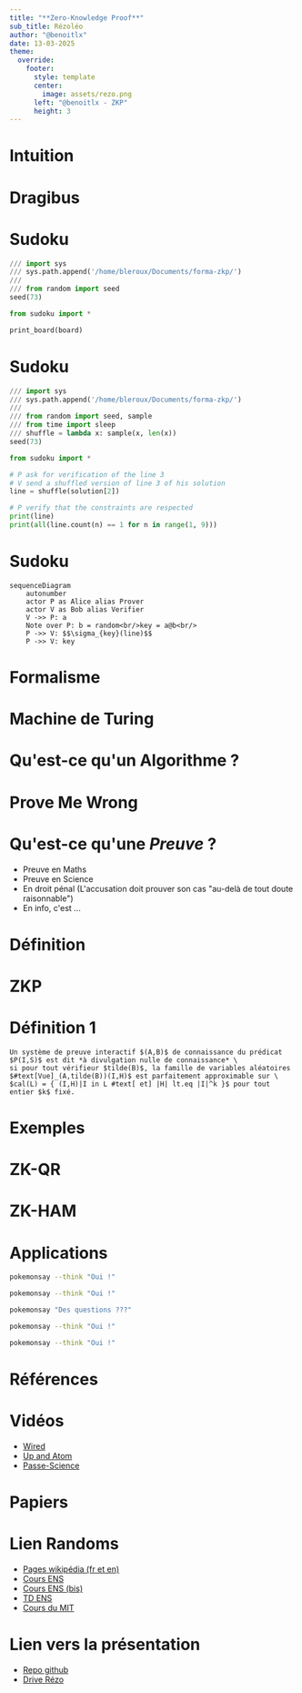 ```yaml
---
title: "**Zero-Knowledge Proof**"
sub_title: Rézoléo 
author: "@benoitlx"
date: 13-03-2025 
theme:
  override:
    footer:
      style: template
      center:
        image: assets/rezo.png
      left: "@benoitlx - ZKP"
      height: 3 
---
```


<!-- jump_to_middle -->

Intuition
===

<!-- end_slide-->

Dragibus
===

<!-- end_slide -->

Sudoku
===

```python +exec +line_numbers
/// import sys
/// sys.path.append('/home/bleroux/Documents/forma-zkp/')
/// 
/// from random import seed
seed(73)

from sudoku import *

print_board(board)
```

<!-- end_slide-->

Sudoku
===

```python {5-7|9-11} +exec +line_numbers
/// import sys
/// sys.path.append('/home/bleroux/Documents/forma-zkp/')
/// 
/// from random import seed, sample 
/// from time import sleep
/// shuffle = lambda x: sample(x, len(x))
seed(73)

from sudoku import *

# P ask for verification of the line 3
# V send a shuffled version of line 3 of his solution
line = shuffle(solution[2])

# P verify that the constraints are respected
print(line)
print(all(line.count(n) == 1 for n in range(1, 9)))
```
<!-- 
speaker_note: |
    Pb1: peut-etre que V peut remonter à des infos si il sait comment shuffle est implémenté
    Pb2: un ordi ne peut pas suivre du regard les données que P lui envoit, il ne peut pas s'assurer de la provenance des données que P envoit
-->

<!-- end_slide-->

Sudoku
===

```mermaid +render
sequenceDiagram
    autonumber
    actor P as Alice alias Prover 
    actor V as Bob alias Verifier
    V ->> P: a 
    Note over P: b = random<br/>key = a@b<br/>
    P ->> V: $$\sigma_{key}(line)$$
    P ->> V: key
```

<!-- end_slide -->

<!-- jump_to_middle -->

Formalisme
===

<!-- end_slide -->

Machine de Turing
===

# Qu'est-ce qu'un Algorithme ?

<!-- end_slide -->

Prove Me Wrong
===

# Qu'est-ce qu'une *Preuve* ?

<!-- pause -->
<!-- incremental_lists: true -->

- Preuve en Maths
- Preuve en Science
- En droit pénal (L'accusation doit prouver son cas "au-delà de tout doute raisonnable")
- En info, c'est ...

<!-- pause -->

# Définition


<!-- 
speaker_note: |
    En *Science* on parle de signification statistique.
-->

<!-- end_slide -->

ZKP
===

# Définition 1

```typst +render
Un système de preuve interactif $(A,B)$ de connaissance du prédicat $P(I,S)$ est dit *à divulgation nulle de connaissance* \
si pour tout vérifieur $tilde(B)$, la famille de variables aléatoires $#text[Vue]_(A,tilde(B))(I,H)$ est parfaitement approximable sur \
$cal(L) = { (I,H)|I in L #text[ et] |H| lt.eq |I|^k }$ pour tout entier $k$ fixé.
```

<!-- end_slide-->

<!-- jump_to_middle -->

Exemples
===

<!-- end_slide -->

ZK-QR
===

<!-- end_slide -->

ZK-HAM
=== 

<!-- end_slide -->

<!-- jump_to_middle -->

Applications
=== 

<!-- end_slide -->

<!-- column_layout: [3, 2, 3] -->


<!-- column: 0 -->

```bash +exec_replace
pokemonsay --think "Oui !"
```
```bash +exec_replace
pokemonsay --think "Oui !"
```

<!-- column: 1 -->

```bash +exec_replace
pokemonsay "Des questions ???" 
```

<!-- column: 2 -->

```bash +exec_replace
pokemonsay --think "Oui !"
```
```bash +exec_replace
pokemonsay --think "Oui !"
```

<!-- end_slide -->

Références
===

# Vidéos

- [Wired](https://www.youtube.com/watch?v=fOGdb1CTu5c&t=1145s)
- [Up and Atom](https://www.youtube.com/watch?v=V5uVKZn3F_4)
- [Passe-Science](https://www.youtube.com/watch?v=OSdcnoAmohs)

# Papiers

# Lien Randoms

- [Pages wikipédia (fr et en)](https://en.wikipedia.org/wiki/Zero-knowledge_proof)
- [Cours ENS](https://www.di.ens.fr/~granboul/enseignement/crypto/MPRI1-Crypto-ZeroKnowledge.pdf)
- [Cours ENS (bis)](https://www.irif.fr/~carton/Enseignement/Complexite/ENS/Redaction/2009-2010/ludovic.patey.pdf)
- [TD ENS](https://www.di.ens.fr/brice.minaud/cours/2018/TD4.pdf)
- [Cours du MIT](https://courses.csail.mit.edu/6.857/2018/files/L22-ZK-Boaz.pdf)

# Lien vers la présentation

- [Repo github](https://github.com/benoitlx/forma-zkp)
- [Drive Rézo](#todo)
